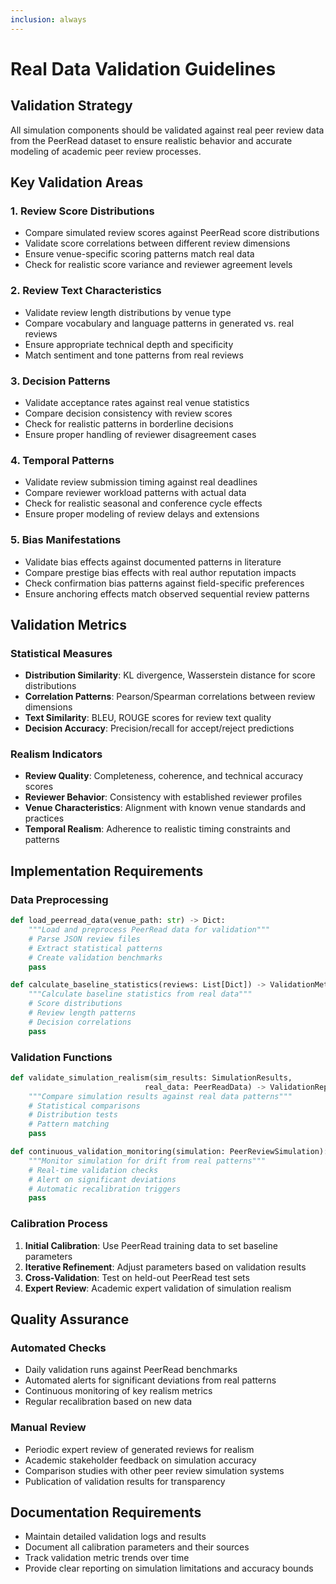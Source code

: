 ```yaml
---
inclusion: always
---
```


# Real Data Validation Guidelines

## Validation Strategy
All simulation components should be validated against real peer review data from the PeerRead dataset to ensure realistic behavior and accurate modeling of academic peer review processes.

## Key Validation Areas

### 1. Review Score Distributions
- Compare simulated review scores against PeerRead score distributions
- Validate score correlations between different review dimensions
- Ensure venue-specific scoring patterns match real data
- Check for realistic score variance and reviewer agreement levels

### 2. Review Text Characteristics
- Validate review length distributions by venue type
- Compare vocabulary and language patterns in generated vs. real reviews
- Ensure appropriate technical depth and specificity
- Match sentiment and tone patterns from real reviews

### 3. Decision Patterns
- Validate acceptance rates against real venue statistics
- Compare decision consistency with review scores
- Check for realistic patterns in borderline decisions
- Ensure proper handling of reviewer disagreement cases

### 4. Temporal Patterns
- Validate review submission timing against real deadlines
- Compare reviewer workload patterns with actual data
- Check for realistic seasonal and conference cycle effects
- Ensure proper modeling of review delays and extensions

### 5. Bias Manifestations
- Validate bias effects against documented patterns in literature
- Compare prestige bias effects with real author reputation impacts
- Check confirmation bias patterns against field-specific preferences
- Ensure anchoring effects match observed sequential review patterns

## Validation Metrics

### Statistical Measures
- **Distribution Similarity**: KL divergence, Wasserstein distance for score distributions
- **Correlation Patterns**: Pearson/Spearman correlations between review dimensions
- **Text Similarity**: BLEU, ROUGE scores for review text quality
- **Decision Accuracy**: Precision/recall for accept/reject predictions

### Realism Indicators
- **Review Quality**: Completeness, coherence, and technical accuracy scores
- **Reviewer Behavior**: Consistency with established reviewer profiles
- **Venue Characteristics**: Alignment with known venue standards and practices
- **Temporal Realism**: Adherence to realistic timing constraints and patterns

## Implementation Requirements

### Data Preprocessing
```python
def load_peerread_data(venue_path: str) -> Dict:
    """Load and preprocess PeerRead data for validation"""
    # Parse JSON review files
    # Extract statistical patterns
    # Create validation benchmarks
    pass

def calculate_baseline_statistics(reviews: List[Dict]) -> ValidationMetrics:
    """Calculate baseline statistics from real data"""
    # Score distributions
    # Review length patterns  
    # Decision correlations
    pass
```

### Validation Functions
```python
def validate_simulation_realism(sim_results: SimulationResults, 
                              real_data: PeerReadData) -> ValidationReport:
    """Compare simulation results against real data patterns"""
    # Statistical comparisons
    # Distribution tests
    # Pattern matching
    pass

def continuous_validation_monitoring(simulation: PeerReviewSimulation):
    """Monitor simulation for drift from real patterns"""
    # Real-time validation checks
    # Alert on significant deviations
    # Automatic recalibration triggers
    pass
```

### Calibration Process
1. **Initial Calibration**: Use PeerRead training data to set baseline parameters
2. **Iterative Refinement**: Adjust parameters based on validation results
3. **Cross-Validation**: Test on held-out PeerRead test sets
4. **Expert Review**: Academic expert validation of simulation realism

## Quality Assurance

### Automated Checks
- Daily validation runs against PeerRead benchmarks
- Automated alerts for significant deviations from real patterns
- Continuous monitoring of key realism metrics
- Regular recalibration based on new data

### Manual Review
- Periodic expert review of generated reviews for realism
- Academic stakeholder feedback on simulation accuracy
- Comparison studies with other peer review simulation systems
- Publication of validation results for transparency

## Documentation Requirements
- Maintain detailed validation logs and results
- Document all calibration parameters and their sources
- Track validation metric trends over time
- Provide clear reporting on simulation limitations and accuracy bounds